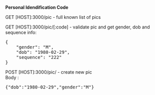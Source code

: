 
<b>Personal Idendification Code </b>

<p>GET [HOST]:3000/pic - full known list of pics</p>
<p>GET [HOST]:3000/pic/[:code] - validate pic and get gender, dob and sequence info:<br />
<pre>
{
    "gender": "M",
    "dob": "1980-02-29",
    "sequence": "222"
}
</pre>
</p>

<p>POST [HOST]:3000/pic/ - create new pic<br />
Body : <br />
<pre>{"dob":"1980-02-29","gender":"M"}</pre>
<br />



</p>